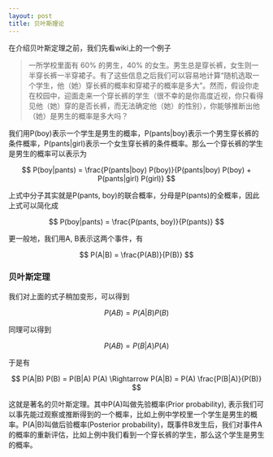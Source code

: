 ```yaml
---
layout: post
title: 贝叶斯理论
---
```

在介绍贝叶斯定理之前，我们先看wiki上的一个例子

>一所学校里面有 60% 的男生，40% 的女生。男生总是穿长裤，女生则一半穿长裤一半穿裙子。有了这些信息之后我们可以容易地计算“随机选取一个学生，他（她）穿长裤的概率和穿裙子的概率是多大”。然而，假设你走在校园中，迎面走来一个穿长裤的学生（很不幸的是你高度近视，你只看得见他（她）穿的是否长裤，而无法确定他（她）的性别），你能够推断出他（她）是男生的概率是多大吗？

我们用P(boy)表示一个学生是男生的概率，P(pants|boy)表示一个男生穿长裤的条件概率，P(pants|girl)表示一个女生穿长裤的条件概率。那么一个穿长裤的学生是男生的概率可以表示为

$$ P(boy|pants) = \frac{P(pants|boy) P(boy)}{P(pants|boy) P(boy) + P(pants|girl) P(girl)} $$

上式中分子其实就是P(pants, boy)的联合概率，分母是P(pants)的全概率，因此上式可以简化成

$$ P(boy|pants) = \frac{P(pants, boy)}{P(pants)} $$

更一般地，我们用A, B表示这两个事件，有

$$ P(A|B) = \frac{P(AB)}{P(B)} $$

### 贝叶斯定理
我们对上面的式子稍加变形，可以得到

$$ P(AB) = P(A|B) P(B) $$

同理可以得到

$$ P(AB) = P(B|A) P(A) $$

于是有

$$
P(A|B) P(B) = P(B|A) P(A) \Rightarrow P(A|B) = P(A) \frac{P(B|A)}{P(B)}
$$

这就是著名的贝叶斯定理。其中P(A)叫做先验概率(Prior probability), 表示我们可以事先能过观察或推断得到的一个概率，比如上例中学校里一个学生是男生的概率。P(A|B)叫做后验概率(Posterior probability)，既事件B发生后，我们对事件A的概率的重新评估，比如上例中我们看到一个穿长裤的学生，那么这个学生是男生的概率。
